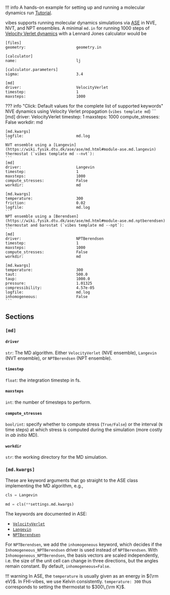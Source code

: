 !!! info
	A hands-on example for setting up and running a molecular dynamics run [Tutorial](../Tutorial/3_md_intro.md).

vibes supports running molecular dynamics simulations via [ASE](https://wiki.fysik.dtu.dk/ase/ase/md.html#module-ase.md) in NVE, NVT, and NPT ensembles. A minimal `md.in` for running 1000 steps of [Velocity Verlet dynamics](https://wiki.fysik.dtu.dk/ase/ase/md.html#module-ase.md.verlet) with a Lennard Jones calculator would be

```fo
[files]
geometry:                      geometry.in

[calculator]
name:                          lj

[calculator.parameters]
sigma:                         3.4

[md]
driver:                        VelocityVerlet
timestep:                      1
maxsteps:                      1000
```

??? info "Click: Default values for the complete list of supported keywords"
	NVE dynamics using Velocity Verlet propagation (`vibes template md`)
    ```
    [md]
    driver:                        VelocityVerlet
    timestep:                      1
    maxsteps:                      1000
    compute_stresses:              False
    workdir:                       md

    [md.kwargs]
    logfile:                       md.log
    ```
    NVT ensemble using a [Langevin](https://wiki.fysik.dtu.dk/ase/ase/md.html#module-ase.md.langevin) thermostat (`vibes template md --nvt`):
    ```
    [md]
    driver:                        Langevin
    timestep:                      1
    maxsteps:                      1000
    compute_stresses:              False
    workdir:                       md

    [md.kwargs]
    temperature:                   300
    friction:                      0.02
    logfile:                       md.log
    ```
    NPT ensemble using a [Berendsen](https://wiki.fysik.dtu.dk/ase/ase/md.html#module-ase.md.nptberendsen) thermostat and barostat (`vibes template md --npt`):
    ```
    [md]
    driver:                        NPTBerendsen
    timestep:                      1
    maxsteps:                      1000
    compute_stresses:              False
    workdir:                       md

    [md.kwargs]
    temperature:                   300
    taut:                          500.0
    taup:                          1000.0
    pressure:                      1.01325
    compressibility:               4.57e-05
    logfile:                       md.log
    inhomogeneous:                 False
    ```


## Sections

### `[md]`
#### `driver`
`str`:  The MD algorithm. Either `VelocityVerlet` (NVE ensemble), `Langevin` (NVT ensemble), or `NPTBerendsen` (NPT ensemble).

#### `timestep`

`float`: the integration timestep in fs.

#### `maxsteps`

`int`:  the number of timesteps to perform.

#### `compute_stresses`

`bool/int`: specify whether to compute stress (`True/False`) or the interval (`N` time steps) at which stress is computed during the simulation (more costly in _ab initio_ MD).

#### `workdir`

`str`: the working directory for the MD simulation.

### `[md.kwargs]`
These are keyword arguments  that go straight to the ASE class implementing the MD algorithm, e.g.,

```python
cls = Langevin

md = cls(**settings.md.kwargs)
```

The keywords are documented in ASE:

- [`VelocityVerlet`](https://wiki.fysik.dtu.dk/ase/ase/md.html#ase.md.verlet.VelocityVerlet)
- [`Langevin`](https://wiki.fysik.dtu.dk/ase/ase/md.html#ase.md.langevin.Langevin)
- [`NPTBerendsen`](https://wiki.fysik.dtu.dk/ase/ase/md.html#module-ase.md.nptberendsen)

For `NPTBerendsen`, we add the `inhomogeneous` keyword, which decides if the `Inhomogeneous_NPTBerendsen` driver is used instead of `NPTBerendsen`. With `Inhomogeneous_NPTBerendsen`, the basis vectors are scaled independently, i.e. the size of the unit cell can change in three directions, but the angles remain constant. By default, `inhomogeneous=False`.

!!! warning
	In ASE, the `temperature` is usually given as an energy in ${\rm eV}$. In FHI-vibes, we use Kelvin consistently. `temperature: 300` thus corresponds to setting the thermostat to $300\,{\rm K}$.

